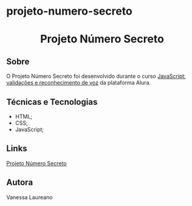 # projeto-numero-secreto
 <h1 align="center">Projeto Número Secreto</h1> 
 
 <h2>Sobre</h2>
 
 <p>O Projeto Número Secreto foi desenvolvido durante o curso <a href="https://cursos.alura.com.br/course/javascript-validacoes-reconhecimento-voz">JavaScript: validações e reconhecimento de voz</a> da plataforma Alura.</p>
 
 <h2>Técnicas e Tecnologias</h2>
 
 <ul>
 <li>HTML;</li>
 <li>CSS;</li>
 <li>JavaScript;</li>
 </ul>
 
 <h2>Links</h2>
 
 <p><a href="https://vanessalaureano.github.io/projeto-numero-secreto/">Projeto Número Secreto</a></p> 
 
 <h2>Autora</h2>
 
 <p>Vanessa Laureano</p>

